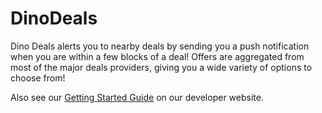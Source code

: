 DinoDeals
=========

Dino Deals alerts you to nearby deals by sending you a push notification when 
you are within a few blocks of a deal! Offers are aggregated from most of the 
major deals providers, giving you a wide variety of options to choose from!      

Also see our [Getting Started Guide](https://developers.geoloqi.com/ios/getting-started) on our developer website.


